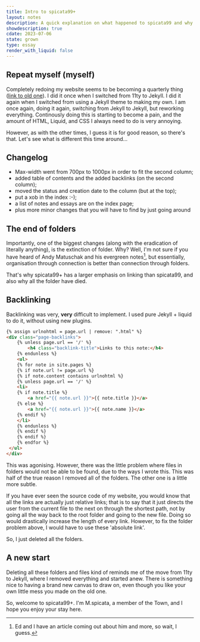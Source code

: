 ```yaml
---
title: Intro to spicata99+
layout: notes
description: A quick explanation on what happened to spicata99 and why I made spicata99+
showdescription: true
cdate: 2023-07-06
state: grown
type: essay
render_with_liquid: false
---
```


## Repeat myself (myself)

Completely redoing my website seems to be becoming a quarterly thing ([link to old one](https://archive.99000000.xyz/)). I did it once when I switched from 11ty to Jekyll. I did it again when I switched from using a Jekyll theme to making my own. I am once again, doing it again, switching from Jekyll to Jekyll, but reworking everything. Continously doing this is starting to become a pain, and the amount of HTML, Liquid, and CSS I always need to do is very annoying. 

However, as with the other times, I guess it is for good reason, so there's that. Let's see what is different this time around...

## Changelog

- Max-width went from 700px to 1000px in order to fit the second column;
- added table of contents and the added backlinks (on the second column);
- moved the status and creation date to the column (but at the top);
- put a xob in the index :-);
- a list of notes and essays are on the index page;
- plus more minor changes that you will have to find by just going around

## The end of folders

Importantly, one of the biggest changes (along with the eradication of literally anything), is the extinction of folder. Why? Well, I'm not sure if you have heard of Andy Matuschak and his evergreen notes[^1], but essentially, organisation through connection is better than connection through folders.

[^1]: Ed and I have an article coming out about him and more, so wait, I guess.

That's why spicata99+ has a larger emphasis on linking than spicata99, and also why all the folder have died.

## Backlinking

Backlinking was very, **very** difficult to implement. I used pure Jekyll + liquid to do it, without using new plugins.

```html
{% assign urlnohtml = page.url | remove: ".html" %}
<div class="page-backlinks">
    {% unless page.url == '/' %}
        <h4 class="backlink-title">Links to this note:</h4>
    {% endunless %}
    <ul>
    {% for note in site.pages %}
    {% if note.url != page.url %}
    {% if note.content contains urlnohtml %}
    {% unless page.url == '/' %}
    <li>
    {% if note.title %}
        <a href="{{ note.url }}">{{ note.title }}</a>
    {% else %}
        <a href="{{ note.url }}">{{ note.name }}</a>
    {% endif %}
    </li>
    {% endunless %}
    {% endif %}
    {% endif %}
    {% endfor %}
 </ul>
</div>
```

This was agonising. However, there was the little problem where files in folders would not be able to be found, due to the ways I wrote this. This was half of the true reason I removed all of the folders. The other one is a little more subtle.

If you have ever seen the source code of my website, you would know that all the links are actually just relative links; that is to say that it just directs the user from the current file to the next on through the shortest path, not by going all the way back to the root folder and going to the new file. Doing so would drastically increase the length of every link. However, to fix the folder problem above, I would have to use these 'absolute link'.

So, I just deleted all the folders.

## A new start

Deleting all these folders and files kind of reminds me of the move from 11ty to Jekyll, where I removed everything and started anew. There is something nice to having a brand new canvas to draw on, even though you like your own little mess you made on the old one.

So, welcome to spicata99+. I'm M.spicata, a member of the Town, and I hope you enjoy your stay here.
